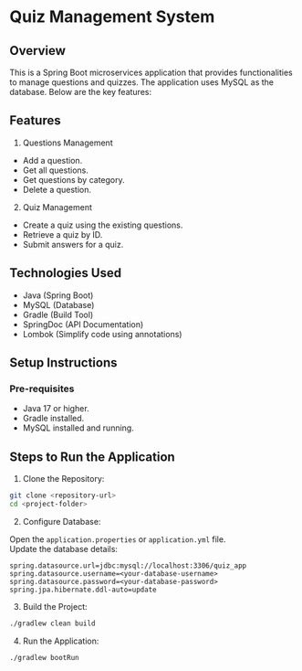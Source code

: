 # Quiz Management System
## Overview
This is a Spring Boot microservices application that provides functionalities to manage questions and quizzes. The application uses MySQL as the database. Below are the key features:

## Features
1. Questions Management

 - Add a question.
 - Get all questions.
 - Get questions by category.
 - Delete a question.

2. Quiz Management

 - Create a quiz using the existing questions.
 - Retrieve a quiz by ID.
 - Submit answers for a quiz.

## Technologies Used
 - Java (Spring Boot)
 - MySQL (Database)
 - Gradle (Build Tool)
 - SpringDoc (API Documentation)
 - Lombok (Simplify code using annotations)

## Setup Instructions
### Pre-requisites
 - Java 17 or higher.
 - Gradle installed.
 - MySQL installed and running.

## Steps to Run the Application
1. Clone the Repository:
```bash
git clone <repository-url>
cd <project-folder>
```

2. Configure Database:

Open the `application.properties` or `application.yml` file.\
Update the database details:
```properties
spring.datasource.url=jdbc:mysql://localhost:3306/quiz_app
spring.datasource.username=<your-database-username>
spring.datasource.password=<your-database-password>
spring.jpa.hibernate.ddl-auto=update
```

3. Build the Project:

```bash
./gradlew clean build
```

4. Run the Application:

```bash
./gradlew bootRun
```
